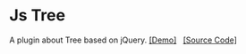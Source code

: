 # Js Tree

A plugin about Tree based on jQuery.
[[Demo]](http://bndy.net/html/jquery.btree/index.html) &nbsp; [[Source Code]](https://github.com/BndyNet/jslib)

